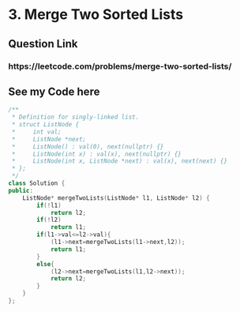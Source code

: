 <h1>3. Merge Two Sorted Lists</h1>
<h2>Question Link</h2>
<h3>https://leetcode.com/problems/merge-two-sorted-lists/</h3>
<h2>See my Code here</h2>

```cpp
/**
 * Definition for singly-linked list.
 * struct ListNode {
 *     int val;
 *     ListNode *next;
 *     ListNode() : val(0), next(nullptr) {}
 *     ListNode(int x) : val(x), next(nullptr) {}
 *     ListNode(int x, ListNode *next) : val(x), next(next) {}
 * };
 */
class Solution {
public:
    ListNode* mergeTwoLists(ListNode* l1, ListNode* l2) {
        if(!l1)
            return l2;
        if(!l2)
            return l1;
        if(l1->val<=l2->val){
            (l1->next=mergeTwoLists(l1->next,l2));
            return l1;
        }
        else{
            (l2->next=mergeTwoLists(l1,l2->next));
            return l2;
        }
    }
};
```